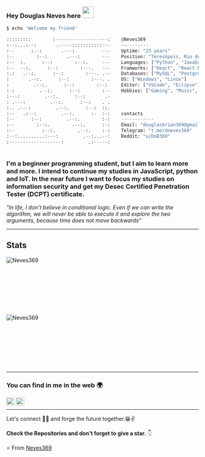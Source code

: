 ### Hey Douglas Neves here <img src="https://raw.githubusercontent.com/iampavangandhi/iampavangandhi/master/gifs/Hi.gif" width="30px">

```python
$ echo 'Welcome my friend'

:::::::::        :-------------------:    @Neves369
:--:...:--:       .-----:::::::::::---    ----------
:--      :--:       .---:          ---    Uptime: "23 years"
:--        :--:       .---:        ---    Position: "Teresópois, Rio de Janeiro, Brasil"
:--  :.      :--:        :--:.     ---    Languages: ["Python", "JavaScript", "Java", "C++"]
:--  --:.      :--:        :---.   ---    Framworks: ["React", "React Native", "Node"]
:.:   .--:.      :--:        :---. .--    Databases: ["MySQL", "PostgreSQL", "MongoDB"]
:       .--:.      :--:        :---. .    OS: ["Windows", "Linux"]
:         .--:.      :--:        :--:     Editor: ["VSCode", "Eclipse"]
:-:         .--:.      :--:        :--    Hobbies: ["Gaming", "Music", "Books"]
:---:         .--:.      :--:       .-                       
: .---:         .--:.      :--:    . .                     
:-. .---:         .--:.      :--:  ::.                     
:--   .:--:         .--:.      :-  :-:    contacts
:--      :--:         .--:.        :-:    ------------
:--        :--:.        .--:.      :-:    Email: "douglasbrian369@gmail.com"
:--          :--:.        .--:.    :-:    Telegram: "t.me/dneves369"
:--:..........:---:         .--:...--:    Reddit: "u/DnB369"
:-------------------:         .:-----:   
                                                                                          
```

### I'm a beginner programming student, but I aim to learn more and more. I intend to continue my studies in JavaScript, python and IoT. In the near future I want to focus my studies on information security and get my Desec Certified Penetration Tester (DCPT) certificate.

*"In life, I don't believe in conditional logic. Even if we can write the algorithm, we will never be able to execute it and explore the two arguments, because time does not move backwards"*

---
## Stats
<p><img align="left" src="https://github-readme-stats.vercel.app/api/top-langs?username=Neves369&show_icons=true&locale=en&layout=compact&theme=react" alt="Neves369" /></p><br><br><br><br><br><br><br><br>
<p><img align="left" src="https://github-readme-stats.vercel.app/api?username=Neves369&show_icons=true&locale=en&theme=react" alt="Neves369" /></p><br><br><br><br><br><br><br><br>

---


### You can find in me in the web 🌍

[<img align="left" alt="Souarvdey777 | LinkedIn" width="22px" src="https://cdn.jsdelivr.net/npm/simple-icons@v3/icons/linkedin.svg" />][linkedin]
[<img align="left" alt="Souarvdey777 | Instagram" width="22px" src="https://cdn.jsdelivr.net/npm/simple-icons@v3/icons/instagram.svg" />][instagram]

<br/>


---

Let's connect 👨‍💻 and forge the future together.😁✌

**Check the Repositories and don't forget to give a star.** 👇

:star: From [Neves369](https://github.com/Neves369)


[instagram]: https://www.instagram.com/dneves.369/
[linkedin]: https://www.linkedin.com/in/douglas-neves-3946b51a0/
